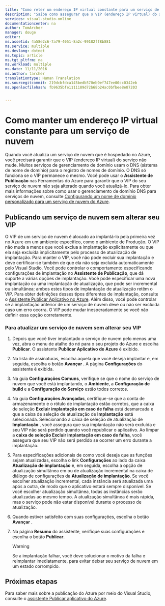 ```yaml
---
title: "Como reter um endereço IP virtual constante para um serviço de nuvem | Microsoft Docs"
description: "Saiba como assegurar que o VIP (endereço IP virtual) do seu serviço de nuvem do Azure não mude."
services: visual-studio-online
documentationcenter: na
author: TomArcher
manager: douge
editor: 
ms.assetid: 4a58e2c6-7a79-4051-8a2c-99182ff8b881
ms.service: multiple
ms.devlang: dotnet
ms.topic: article
ms.tgt_pltfrm: na
ms.workload: multiple
ms.date: 11/11/2016
ms.author: tarcher
translationtype: Human Translation
ms.sourcegitcommit: 219dcbfdca145bedb570eb9ef747ee00cc0342eb
ms.openlocfilehash: fb9635bfe1111189d72b68b24ac0bfbee8e87203


---
```

# <a name="how-to-retain-a-constant-virtual-ip-address-for-a-cloud-service"></a>Como manter um endereço IP virtual constante para um serviço de nuvem
Quando você atualiza um serviço de nuvem que é hospedado no Azure, você precisará garantir que o VIP (endereço IP virtual) do serviço não mude. Muitos serviços de gerenciamento de domínio usam o DNS (sistema de nome de domínio) para o registro de nomes de domínio. O DNS só funciona se o VIP permanece o mesmo. Você pode usar o **Assistente de Publicação** nas Ferramentas do Azure para garantir que o VIP do seu serviço de nuvem não seja alterado quando você atualizá-lo. Para obter mais informações sobre como usar o gerenciamento de domínio DNS para serviços de nuvem, consulte [Configurando um nome de domínio personalizado para um serviço de nuvem do Azure](cloud-services/cloud-services-custom-domain-name.md).

## <a name="publishing-a-cloud-service-without-changing-its-vip"></a>Publicando um serviço de nuvem sem alterar seu VIP
O VIP de um serviço de nuvem é alocado ao implantá-lo pela primeira vez no Azure em um ambiente específico, como o ambiente de Produção. O VIP não muda a menos que você exclua a implantação explicitamente ou que ela seja excluída implicitamente pelo processo de atualização de implantação. Para manter o VIP, você não pode excluir sua implantação e deve certificar-se também de que ela não seja excluída automaticamente pelo Visual Studio. Você pode controlar o comportamento especificando configurações de implantação no **Assistente de Publicação**, que dá suporte a várias opções de implantação. Você pode especificar uma nova implantação ou uma implantação de atualização, que pode ser incremental ou simultânea; ambos estes tipos de implantação de atualização retêm o VIP. Para obter definições desses tipos diferentes de implantação, consulte o [Assistente Publicar Aplicativo no Azure](vs-azure-tools-publish-azure-application-wizard.md).  Além disso, você pode controlar se a implantação anterior de um serviço de nuvem deve ou não ser excluída caso um erro ocorra. O VIP pode mudar inesperadamente se você não definir essa opção corretamente.

### <a name="to-update-a-cloud-service-without-changing-its-vip"></a>Para atualizar um serviço de nuvem sem alterar seu VIP
1. Depois que você tiver implantado o serviço de nuvem pelo menos uma vez, abra o menu de atalho do nó para o seu projeto do Azure e escolha **Publicar**. O assistente **Publicar Aplicativo do Azure** é exibido.
2. Na lista de assinaturas, escolha aquela que você deseja implantar e, em seguida, escolha o botão **Avançar** . A página **Configurações** do assistente é exibida.
3. Na guia **Configurações Comuns**, verifique se que o nome do serviço de nuvem que você está implantando, o **Ambiente**, a **Configuração de build** e a **Configuração do Serviço** estão todos corretos.
4. Na guia **Configurações Avançadas**, certifique-se que a conta de armazenamento e o rótulo de implantação estão corretos, que a caixa de seleção **Excluir implantação em caso de falha** está desmarcada e que a caixa de seleção de atualização de **Implantação** está selecionada. Selecionando a caixa de seleção de atualização de **Implantação** , você assegura que sua implantação não será excluída e seu VIP não será perdido quando você republicar o aplicativo. Ao limpar a **caixa de seleção Excluir implantação em caso de falha**, você assegura que seu VIP não será perdido se ocorrer um erro durante a implantação.
5. Para especificações adicionais de como você deseja que as funções sejam atualizadas, escolha o link **Configurações** ao lado da caixa **Atualização de implantação** e, em seguida, escolha a opção de atualização simultânea em ou de atualização incremental na caixa de diálogo de configurações da **Atualização de implantação**. Se você escolher atualização incremental, cada instância será atualizada uma após a outra, de modo que o aplicativo estará sempre disponível. Se você escolher atualização simultânea, todas as instâncias serão atualizadas ao mesmo tempo. A atualização simultânea é mais rápida, mas o serviço pode não estar disponível durante o processo de atualização.
6. Quando estiver satisfeito com suas configurações, escolha o botão **Avançar** .
7. Na página **Resumo** do assistente, verifique suas configurações e escolha o botão **Publicar**.
   
   > [!WARNING]
   > Se a implantação falhar, você deve solucionar o motivo da falha e reimplantar imediatamente, para evitar deixar seu serviço de nuvem em um estado corrompido.
   > 
   > 

## <a name="next-steps"></a>Próximas etapas
Para saber mais sobre a publicação do Azure por meio do Visual Studio, consulte o [assistente Publicar aplicativo do Azure](vs-azure-tools-publish-azure-application-wizard.md).




<!--HONumber=Nov16_HO3-->


